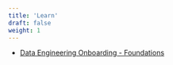 ```yaml
---
title: 'Learn'
draft: false
weight: 1
---
```


- [Data Engineering Onboarding - Foundations](./de-onboarding-foundations/)

